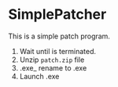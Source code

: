 # SimplePatcher

This is a simple patch program.

1. Wait until <Program> is terminated.
2. Unzip `patch.zip` file
3. <FileName>.exe_ rename to <FileName>.exe
4. Launch <FileName>.exe

